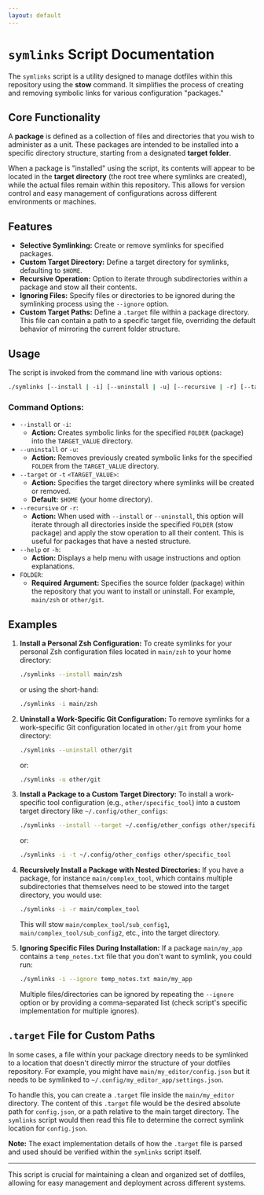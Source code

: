 ```yaml
---
layout: default
---
```


# `symlinks` Script Documentation

The `symlinks` script is a utility designed to manage dotfiles within this repository using the **stow** command. It simplifies the process of creating and removing symbolic links for various configuration "packages."

## Core Functionality

A **package** is defined as a collection of files and directories that you wish to administer as a unit. These packages are intended to be installed into a specific directory structure, starting from a designated **target folder**.

When a package is "installed" using the script, its contents will appear to be located in the **target directory** (the root tree where symlinks are created), while the actual files remain within this repository. This allows for version control and easy management of configurations across different environments or machines.

## Features

*   **Selective Symlinking:** Create or remove symlinks for specified packages.
*   **Custom Target Directory:** Define a target directory for symlinks, defaulting to `$HOME`.
*   **Recursive Operation:** Option to iterate through subdirectories within a package and stow all their contents.
*   **Ignoring Files:** Specify files or directories to be ignored during the symlinking process using the `--ignore` option.
*   **Custom Target Paths:** Define a `.target` file within a package directory. This file can contain a path to a specific target file, overriding the default behavior of mirroring the current folder structure.

## Usage

The script is invoked from the command line with various options:

```bash
./symlinks [--install | -i] [--uninstall | -u] [--recursive | -r] [--target | -t] <TARGET_VALUE> FOLDER
```

### Command Options:

*   `--install` or `-i`:
    *   **Action:** Creates symbolic links for the specified `FOLDER` (package) into the `TARGET_VALUE` directory.
*   `--uninstall` or `-u`:
    *   **Action:** Removes previously created symbolic links for the specified `FOLDER` from the `TARGET_VALUE` directory.
*   `--target` or `-t` `<TARGET_VALUE>`:
    *   **Action:** Specifies the target directory where symlinks will be created or removed.
    *   **Default:** `$HOME` (your home directory).
*   `--recursive` or `-r`:
    *   **Action:** When used with `--install` or `--uninstall`, this option will iterate through all directories inside the specified `FOLDER` (stow package) and apply the stow operation to all their content. This is useful for packages that have a nested structure.
*   `--help` or `-h`:
    *   **Action:** Displays a help menu with usage instructions and option explanations.
*   `FOLDER`:
    *   **Required Argument:** Specifies the source folder (package) within the repository that you want to install or uninstall. For example, `main/zsh` or `other/git`.

## Examples

1.  **Install a Personal Zsh Configuration:**
    To create symlinks for your personal Zsh configuration files located in `main/zsh` to your home directory:
    ```bash
    ./symlinks --install main/zsh
    ```
    or using the short-hand:
    ```bash
    ./symlinks -i main/zsh
    ```

2.  **Uninstall a Work-Specific Git Configuration:**
    To remove symlinks for a work-specific Git configuration located in `other/git` from your home directory:
    ```bash
    ./symlinks --uninstall other/git
    ```
    or:
    ```bash
    ./symlinks -u other/git
    ```

3.  **Install a Package to a Custom Target Directory:**
    To install a work-specific tool configuration (e.g., `other/specific_tool`) into a custom target directory like `~/.config/other_configs`:
    ```bash
    ./symlinks --install --target ~/.config/other_configs other/specific_tool
    ```
    or:
    ```bash
    ./symlinks -i -t ~/.config/other_configs other/specific_tool
    ```

4.  **Recursively Install a Package with Nested Directories:**
    If you have a package, for instance `main/complex_tool`, which contains multiple subdirectories that themselves need to be stowed into the target directory, you would use:
    ```bash
    ./symlinks -i -r main/complex_tool
    ```
    This will stow `main/complex_tool/sub_config1`, `main/complex_tool/sub_config2`, etc., into the target directory.

5.  **Ignoring Specific Files During Installation:**
    If a package `main/my_app` contains a `temp_notes.txt` file that you don't want to symlink, you could run:
    ```bash
    ./symlinks -i --ignore temp_notes.txt main/my_app
    ```
    Multiple files/directories can be ignored by repeating the `--ignore` option or by providing a comma-separated list (check script's specific implementation for multiple ignores).

## `.target` File for Custom Paths

In some cases, a file within your package directory needs to be symlinked to a location that doesn't directly mirror the structure of your dotfiles repository. For example, you might have `main/my_editor/config.json` but it needs to be symlinked to `~/.config/my_editor_app/settings.json`.

To handle this, you can create a `.target` file inside the `main/my_editor` directory. The content of this `.target` file would be the desired absolute path for `config.json`, or a path relative to the main target directory. The `symlinks` script would then read this file to determine the correct symlink location for `config.json`.

**Note:** The exact implementation details of how the `.target` file is parsed and used should be verified within the `symlinks` script itself.

---
This script is crucial for maintaining a clean and organized set of dotfiles, allowing for easy management and deployment across different systems.
